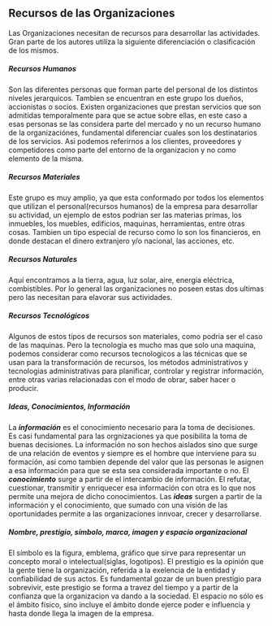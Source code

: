 ## Recursos de las Organizaciones

Las Organizaciones necesitan de recursos para desarrollar las actividades. Gran parte de los autores utilíza la siguiente diferenciación o clasificación de los mismos.

##### Recursos Humanos
Son las diferentes personas que forman parte del personal de los distintos niveles jerarquicos. Tambien se encuentran en este grupo los dueños, accionistas o socios.
Existen organizaciones que prestan servicios que son admitidas temporalmente para que se actue sobre ellas, en este caso a esas personas se las considera parte del mercado y no un recurso humano de la organizaciónes, fundamental diferenciar cuales son los destinatarios de los servicios. Asi podemos referirnos a los clientes, proveedores y competidores como parte del entorno de la organizacion y no como elemento de la misma.

##### Recursos Materiales
Este grupo es muy amplio, ya que esta conformado por todos los elementos que utilizan el personal(recursos humanos) de la empresa para desarrollar su actividad, un ejemplo de estos podrian ser las materias primas, los inmuebles, los muebles, edificios, maquinas, herramientas, entre otras cosas. Tambien un tipo especial de recurso como lo son los financieros, en donde destacan el dinero extranjero y/o nacional, las acciones, etc.

##### Recursos Naturales
Aquí encontramos a la tierra, agua, luz solar, aire, energía eléctrica, combistibles. Por lo general las organizaciones no poseen estas dos ultimas pero las necesitan para elavorar sus actividades.

##### Recursos Tecnológicos
Algunos de estos tipos de recursos son materiales, como podria ser el caso de las maquinas. Pero la tecnología es mucho mas que solo una maquina, podemos considerar como recursos tecnologicos a las técnicas que se usan para la transformación de recursos, los métodos administrativos y tecnologias administrativas para planificar, controlar y registrar información, entre otras varias relacionadas con el modo de obrar, saber hacer o producir.

##### Ideas, Conocimientos, Información
La ***información*** es el conocimiento necesario para la toma de decisiones. Es casi fundamental para las orgnizaciones ya que posibilita la toma de buenas decisiones.
La información no son hechos aislados sino que surge de una relación de eventos y siempre es el hombre que interviene para su formación, asi como tambien depende del valor que las personas le asignen a esa información para que se esta sea considerada importante o no.
El ***conocimiento***  surge a partir de el intercambio de información. El refutar, cuestionar, transmitir y enriquecer esa información con otra es lo que nos permite una mejora de dicho conocimientos.
Las ***ideas*** surgen a partir de la información y el conocimiento, que sumado con una visión de las oportunidades permite a las organizaciones innvoar, crecer y desarrollarse.

##### Nombre, prestigio, símbolo, marca, imagen y espacio organizacional
El símbolo es la figura, emblema, gráfico que sirve para representar un concepto moral o intelectual(siglas, logotipos).
El prestigio es la opinión que la gente tiene la organización, referida a la exelencia de la entidad y confiabilidad de sus actos. Es fundamental gozar de un buen prestigio para sobrevivir, este prestigio se forma a travez del tiempo y a partir de la confianza que la organizacion va dando a la sociedad.
El espacio no sólo es el ámbito físico, sino incluye el ámbito donde ejerce poder e influencia y hasta donde llega la imagen de la empresa.
